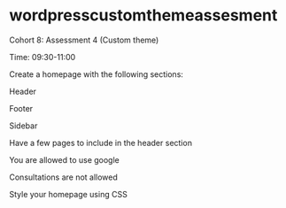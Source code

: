# wordpresscustomthemeassesment
Cohort 8: Assessment 4 (Custom theme) 

Time: 09:30-11:00 

 

Create a homepage with the following sections: 

Header 

Footer 

Sidebar 

Have a few pages to include in the header section 

 

You are allowed to use google 

Consultations are not allowed 

Style your homepage using CSS 

 
